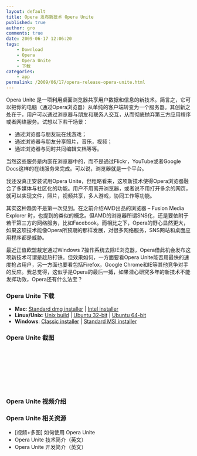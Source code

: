 ```yaml
---
layout: default
title: Opera 发布新技术 Opera Unite
published: true
author: gro
comments: true
date: 2009-06-17 12:06:20
tags:
    - Download
    - Opera
    - Opera Unite
    - 下载
categories:
    - app
permalink: /2009/06/17/opera-release-opera-unite.html
---
```

Opera Unite 是一项利用桌面浏览器共享用户数据和信息的新技术。简言之，它可以把你的电脑（通过Opera浏览器）从单纯的客户端转变为一个服务器。其创新之处在于，用户可以通过浏览器与朋友和联系人交互，从而彻底抛弃第三方应用程序或者网络服务。试想以下若干场景：

  * 通过浏览器与朋友玩在线游戏； 
  * 通过浏览器与朋友分享照片，音乐，视频； 
  * 通过浏览器与同时共同编辑文档等等。 

当然这些服务是内嵌在浏览器中的，而不是通过Flickr，YouTube或者Google Docs这样的在线服务来完成。可以说，浏览器就是一个平台。

我还没真正安装试用Opera Unite，但粗略看来，这项新技术使得Opera浏览器融合了多媒体与社区化的功能。用户不用离开浏览器，或者说不用打开多余的网页，就可以实现文件，照片，视频共享，多人游戏，协同工作等功能。

其实这种趋势不是第一次见到。在之前介绍AMD出品的浏览器 &#8211; Fusion Media Explorer 时，也提到的类似的概念。但AMD的浏览器所谓SNS化，还是要依附于若干第三方的网络服务，比如Facebook。而相比之下，Opera的野心显然更大，如果这项技术能像Opera所预期的那样发展，对很多网络服务，SNS网站和桌面应用程序都是威胁。

最近正值欧盟裁定通过Windows 7操作系统去除IE浏览器，Opera借此机会发布这项新技术可谓是趁热打铁。但效果如何，一方面要看Opera Unite能否用最快的速度抢占用户，另一方面也要看包括Firefox，Google Chrome和IE等其他竞争对手的反应。我总觉得，这似乎是Opera的最后一搏，如果潜心研究多年的新技术不能发挥功效，Opera还有什么法宝？

### Opera Unite 下载

  * **Mac**: [Standard dmg installer][1] | [Intel installer][2] 
  * **Linux/Unix**: [Unix build][3] | [Ubuntu 32-bit][4] | [Ubuntu 64-bit][5] 
  * **Windows**: [Classic installer][6] | [Standard MSI installer][7] 

### Opera Unite 截图

&#160;





&#160; 

&#160;

&#160;&#160;&#160; 



### Opera Unite 视频介绍







### Opera Unite 相关资源

  * [视频+多图] 如何使用 Opera Unite 
  * Opera Unite 技术简介（英文） 
  * Opera Unite 开发简介（英文）

 [1]: http://snapshot.opera.com/mac/o100s_6510.dmg
 [2]: http://snapshot.opera.com/mac/o100s_6510_Intel.dmg
 [3]: http://snapshot.opera.com/unix/10-unite/
 [4]: http://snapshot.opera.com/unix/10-unite/intel-linux/opera_10.00.4440.gcc4.qt3_i386.deb
 [5]: http://snapshot.opera.com/unix/10-unite/x86_64-linux/opera_10.00.4440.gcc4.qt3_amd64.deb
 [6]: http://snapshot.opera.com/windows/o100s_1589.exe
 [7]: http://snapshot.opera.com/windows/o100s_1589m.exe